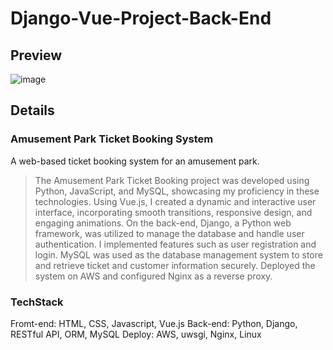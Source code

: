# Django-Vue-Project-Back-End

## Preview
![image](https://github.com/zhihaojiang-byte/Django-Vue-Project-Back-End/assets/110302197/eee1e7bf-ae4a-4c78-92e6-fa619acf0191)

## Details

### Amusement Park Ticket Booking System
A web-based ticket booking system for an amusement park.

> The Amusement Park Ticket Booking project was developed using Python, JavaScript, and MySQL, showcasing my proficiency in these technologies.
> Using Vue.js, I created a dynamic and interactive user interface, incorporating smooth transitions, responsive design, and engaging animations.
> On the back-end, Django, a Python web framework, was utilized to manage the database and handle user authentication. I implemented features such as user registration and login.
> MySQL was used as the database management system to store and retrieve ticket and customer information securely.
> Deployed the system on AWS and configured Nginx as a reverse proxy.

### TechStack

Fromt-end: HTML, CSS, Javascript, Vue.js
Back-end: Python, Django, RESTful API, ORM, MySQL 
Deploy: AWS, uwsgi, Nginx, Linux

